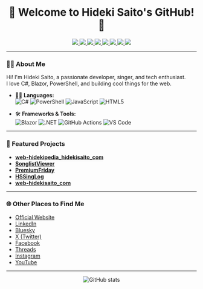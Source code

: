 <!-- Banner Image (replace with your own if you want!) -->

<h1 align="center">👋 Welcome to Hideki Saito's GitHub! 🚀</h1>

<p align="center">
  <a href="https://hidekisaito.com" target="_blank">
    <img src="https://img.shields.io/badge/Website-hidekisaito.com-blue?style=flat-square&logo=google-chrome" />
  </a>
  <a href="https://www.linkedin.com/in/hideki/" target="_blank">
    <img src="https://img.shields.io/badge/LinkedIn-HidekiSaito-blue?style=flat-square&logo=linkedin" />
  </a>
  <a href="https://bsky.app/profile/hidekisaito.com" target="_blank">
    <img src="https://img.shields.io/badge/Bluesky-@hidekisaito.com-blue?style=flat-square&logo=bluesky" />
  </a>
  <a href="https://twitter.com/hideki" target="_blank">
    <img src="https://img.shields.io/badge/X-@hideki-000?style=flat-square&logo=twitter" />
  </a>
  <a href="https://www.facebook.com/hideki" target="_blank">
    <img src="https://img.shields.io/badge/Facebook-hideki-blue?style=flat-square&logo=facebook" />
  </a>
  <a href="https://www.threads.com/@hsaito" target="_blank">
    <img src="https://img.shields.io/badge/Threads-@hsaito-black?style=flat-square&logo=threads" />
  </a>
  <a href="https://www.instagram.com/hsaito/" target="_blank">
    <img src="https://img.shields.io/badge/Instagram-@hsaito-E4405F?style=flat-square&logo=instagram&logoColor=white" />
  </a>
  <a href="https://www.youtube.com/HidekiSaito" target="_blank">
    <img src="https://img.shields.io/badge/YouTube-HidekiSaito-FF0000?style=flat-square&logo=youtube&logoColor=white" />
  </a>
</p>

---

### 👨‍💻 About Me

Hi! I'm Hideki Saito, a passionate developer, singer, and tech enthusiast.  
I love C#, Blazor, PowerShell, and building cool things for the web.

- 🧑‍💻 **Languages:**  
  ![C#](https://img.shields.io/badge/C%23-239120?style=flat&logo=c-sharp&logoColor=white)
  ![PowerShell](https://img.shields.io/badge/PowerShell-2CA5E0?style=flat&logo=powershell&logoColor=white)
  ![JavaScript](https://img.shields.io/badge/JavaScript-F7DF1E?style=flat&logo=javascript&logoColor=black)
  ![HTML5](https://img.shields.io/badge/HTML5-E34F26?style=flat&logo=html5&logoColor=white)

- 🛠️ **Frameworks & Tools:**  
  ![Blazor](https://img.shields.io/badge/Blazor-512BD4?style=flat&logo=blazor&logoColor=white)
  ![.NET](https://img.shields.io/badge/.NET-512BD4?style=flat&logo=dotnet&logoColor=white)
  ![GitHub Actions](https://img.shields.io/badge/GitHub_Actions-2088FF?style=flat&logo=github-actions&logoColor=white)
  ![VS Code](https://img.shields.io/badge/VS_Code-007ACC?style=flat&logo=visual-studio-code&logoColor=white)

---

### 📂 Featured Projects

- [**web-hidekipedia_hidekisaito_com**](https://github.com/hsaito/web-hidekipedia_hidekisaito_com)  
- [**SonglistViewer**](https://github.com/hsaito/SonglistViewer)  
- [**PremiumFriday**](https://github.com/hsaito/PremiumFriday)  
- [**HSSingLog**](https://github.com/hsaito/HSSingLog)  
- [**web-hidekisaito_com**](https://github.com/hsaito/web-hidekisaito_com)  

---

### 🌐 Other Places to Find Me

- [Official Website](https://hidekisaito.com)
- [LinkedIn](https://www.linkedin.com/in/hideki/)
- [Bluesky](https://bsky.app/profile/hidekisaito.com)
- [X (Twitter)](https://twitter.com/hideki)
- [Facebook](https://www.facebook.com/hideki)
- [Threads](https://www.threads.com/@hsaito)
- [Instagram](https://www.instagram.com/hsaito/)
- [YouTube](https://www.youtube.com/HidekiSaito)

---

<p align="center">
  <img src="https://github-readme-stats.vercel.app/api?username=hsaito&show_icons=true&theme=tokyonight" alt="GitHub stats" />
</p>
